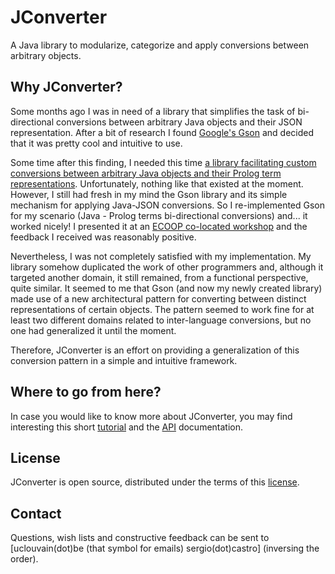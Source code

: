 JConverter
==========

A Java library to modularize, categorize and apply conversions between arbitrary objects.

Why JConverter?
--------------

Some months ago I was in need of a library that simplifies the task of bi-directional conversions between arbitrary Java objects and their JSON representation.
After a bit of research I found [Google's Gson](https://code.google.com/p/google-gson/ "Google's Gson") and decided that it was pretty cool and intuitive to use.

Some time after this finding, I needed this time [a library facilitating custom conversions between arbitrary Java objects and their Prolog term representations](https://github.com/java-prolog-connectivity/jpc/ "JPC"). Unfortunately, nothing like that existed at the moment. However, I still had fresh in my mind the Gson library and its simple mechanism for applying Java-JSON conversions. So I re-implemented Gson for my scenario (Java - Prolog terms bi-directional conversions) and... it worked nicely! 
I presented it at an [ECOOP co-located workshop](http://wasdett.org/2013/ "WASDeTT") and the feedback I received was reasonably positive.

Nevertheless, I was not completely satisfied with my implementation. My library somehow duplicated the work of other programmers and, although it targeted another domain, it still remained, from a functional perspective, quite similar.
It seemed to me that Gson (and now my newly created library) made use of a new architectural pattern for converting between distinct representations of certain objects. The pattern seemed to work fine for at least two different domains related to inter-language conversions, but no one had generalized it until the moment.

Therefore, JConverter is an effort on providing a generalization of this conversion pattern in a simple and intuitive framework.


Where to go from here?
---------------------

In case you would like to know more about JConverter, you may find interesting this short [tutorial](http://jconverter.github.com/tutorial/index.html "JConverter Tutorial") 
and the [API](http://jconverter.github.com/apidocs/ "API documentation ") documentation.


License
-------

JConverter is open source, distributed under the terms of this [license](LICENSE.txt).


Contact
-------

Questions, wish lists and constructive feedback can be sent to [uclouvain(dot)be (that symbol for emails) sergio(dot)castro]  \(inversing the order\).
